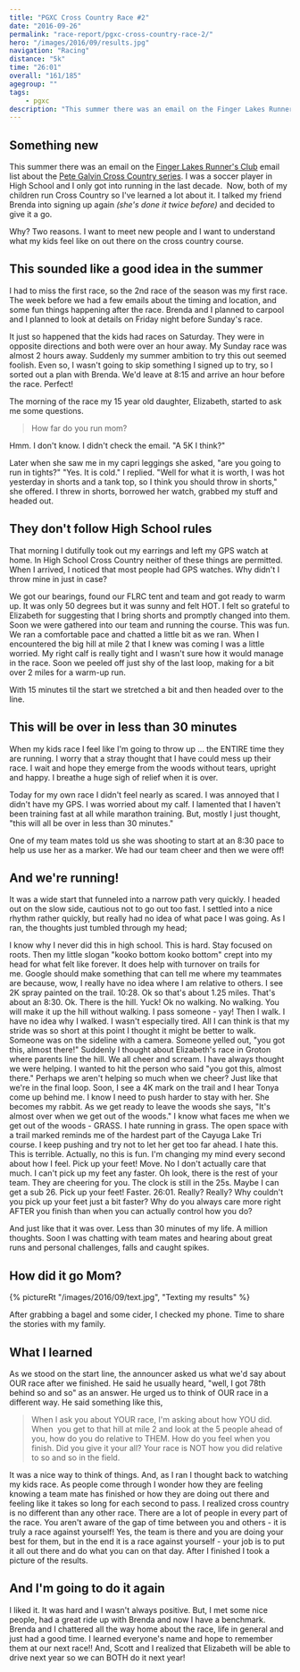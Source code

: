 ```yaml
---
title: "PGXC Cross Country Race #2"
date: "2016-09-26"
permalink: "race-report/pgxc-cross-country-race-2/"
hero: "/images/2016/09/results.jpg"
navigation: "Racing"
distance: "5k"
time: "26:01"
overall: "161/185"
agegroup: ""
tags:
    - pgxc
description: "This summer there was an email on the Finger Lakes Runner's Club email list about the Pete Galvin Cross Country series. I was a soccer player in High School and I only got into running in the last decade."
---
```


## Something new

This summer there was an email on the [Finger Lakes Runner's Club](http://fingerlakesrunners.org/) email list about the [Pete Galvin Cross Country series](http://www.gvh.net/pete-glavin-xc-series/). I was a soccer player in High School and I only got into running in the last decade.  Now, both of my children run Cross Country so I've learned a lot about it. I talked my friend Brenda into signing up again _(she's done it twice before)_ and decided to give it a go.

Why? Two reasons. I want to meet new people and I want to understand what my kids feel like on out there on the cross country course.

## This sounded like a good idea in the summer

I had to miss the first race, so the 2nd race of the season was my first race. The week before we had a few emails about the timing and location, and some fun things happening after the race. Brenda and I planned to carpool and I planned to look at details on Friday night before Sunday's race.

It just so happened that the kids had races on Saturday. They were in opposite directions and both were over an hour away. My Sunday race was almost 2 hours away. Suddenly my summer ambition to try this out seemed foolish. Even so, I wasn't going to skip something I signed up to try, so I sorted out a plan with Brenda. We'd leave at 8:15 and arrive an hour before the race. Perfect!

The morning of the race my 15 year old daughter, Elizabeth, started to ask me some questions.

> How far do you run mom?

Hmm. I don't know. I didn't check the email. "A 5K I think?"

Later when she saw me in my capri leggings she asked, "are you going to run in tights?" "Yes. It is cold." I replied. "Well for what it is worth, I was hot yesterday in shorts and a tank top, so I think you should throw in shorts," she offered. I threw in shorts, borrowed her watch, grabbed my stuff and headed out.

## They don't follow High School rules

That morning I dutifully took out my earrings and left my GPS watch at home. In High School Cross Country neither of these things are permitted. When I arrived, I noticed that most people had GPS watches. Why didn't I throw mine in just in case?

We got our bearings, found our FLRC tent and team and got ready to warm up. It was only 50 degrees but it was sunny and felt HOT. I felt so grateful to Elizabeth for suggesting that I bring shorts and promptly changed into them. Soon we were gathered into our team and running the course. This was fun. We ran a comfortable pace and chatted a little bit as we ran. When I encountered the big hill at mile 2 that I knew was coming I was a little worried. My right calf is really tight and I wasn't sure how it would manage in the race. Soon we peeled off just shy of the last loop, making for a bit over 2 miles for a warm-up run.

With 15 minutes til the start we stretched a bit and then headed over to the line.

## This will be over in less than 30 minutes

When my kids race I feel like I'm going to throw up ... the ENTIRE time they are running. I worry that a stray thought that I have could mess up their race. I wait and hope they emerge from the woods without tears, upright and happy. I breathe a huge sigh of relief when it is over.

Today for my own race I didn't feel nearly as scared. I was annoyed that I didn't have my GPS. I was worried about my calf. I lamented that I haven't been training fast at all while marathon training. But, mostly I just thought, "this will all be over in less than 30 minutes."

One of my team mates told us she was shooting to start at an 8:30 pace to help us use her as a marker. We had our team cheer and then we were off!

## And we're running!

It was a wide start that funneled into a narrow path very quickly. I headed out on the slow side, cautious not to go out too fast. I settled into a nice rhythm rather quickly, but really had no idea of what pace I was going. As I ran, the thoughts just tumbled through my head;

I know why I never did this in high school. This is hard. Stay focused on roots. Then my little slogan "kooko bottom kooko bottom" crept into my head for what felt like forever. It does help with turnover on trails for me. Google should make something that can tell me where my teammates are because, wow, I really have no idea where I am relative to others. I see 2K spray painted on the trail. 10:28. Ok so that's about 1.25 miles. That's about an 8:30. Ok. There is the hill. Yuck! Ok no walking. No walking. You will make it up the hill without walking. I pass someone - yay! Then I walk. I have no idea why I walked. I wasn't especially tired. All I can think is that my stride was so short at this point I thought it might be better to walk. Someone was on the sideline with a camera. Someone yelled out, "you got this, almost there!" Suddenly I thought about Elizabeth's race in Groton where parents line the hill. We all cheer and scream. I have always thought we were helping. I wanted to hit the person who said "you got this, almost there." Perhaps we aren't helping so much when we cheer? Just like that we're in the final loop. Soon, I see a 4K mark on the trail and I hear Tonya come up behind me. I know I need to push harder to stay with her. She becomes my rabbit. As we get ready to leave the woods she says, "It's almost over when we get out of the woods." I know what faces me when we get out of the woods - GRASS. I hate running in grass. The open space with a trail marked reminds me of the hardest part of the Cayuga Lake Tri course. I keep pushing and try not to let her get too far ahead. I hate this. This is terrible. Actually, no this is fun. I'm changing my mind every second about how I feel. Pick up your feet! Move. No I don't actually care that much. I can't pick up my feet any faster. Oh look, there is the rest of your team. They are cheering for you. The clock is still in the 25s. Maybe I can get a sub 26. Pick up your feet! Faster. 26:01. Really? Really? Why couldn't you pick up your feet just a bit faster? Why do you always care more right AFTER you finish than when you can actually control how you do?

And just like that it was over. Less than 30 minutes of my life. A million thoughts. Soon I was chatting with team mates and hearing about great runs and personal challenges, falls and caught spikes.

## How did it go Mom?

{% pictureRt "/images/2016/09/text.jpg", "Texting my results" %}

After grabbing a bagel and some cider, I checked my phone. Time to share the stories with my family.

## What I learned

As we stood on the start line, the announcer asked us what we'd say about OUR race after we finished. He said he usually heard, "well, I got 78th behind so and so" as an answer. He urged us to think of OUR race in a different way. He said something like this,

> When I ask you about YOUR race, I'm asking about how YOU did. When  you get to that hill at mile 2 and look at the 5 people ahead of you, how do you do relative to THEM. How do you feel when you finish. Did you give it your all? Your race is NOT how you did relative to so and so in the field.

It was a nice way to think of things. And, as I ran I thought back to watching my kids race. As people come through I wonder how they are feeling knowing a team mate has finished or how they are doing out there and feeling like it takes so long for each second to pass. I realized cross country is no different than any other race. There are a lot of people in every part of the race. You aren't aware of the gap of time between you and others - it is truly a race against yourself! Yes, the team is there and you are doing your best for them, but in the end it is a race against yourself - your job is to put it all out there and do what you can on that day. After I finished I took a picture of the results.

## And I'm going to do it again

I liked it. It was hard and I wasn't always positive. But, I met some nice people, had a great ride up with Brenda and now I have a benchmark. Brenda and I chattered all the way home about the race, life in general and just had a good time. I learned everyone's name and hope to remember them at our next race!! And, Scott and I realized that Elizabeth will be able to drive next year so we can BOTH do it next year!
